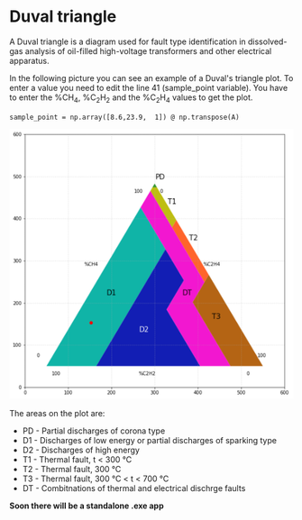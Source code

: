 # Duval triangle
A Duval triangle is a diagram used for fault type identification in dissolved-gas analysis of oil-filled high-voltage transformers and other electrical apparatus.

In the following picture you can see an example of a Duval's triangle plot. To enter a value you need to edit the line 41 (sample_point variable). You have to enter the %CH<sub>4</sub>, %C<sub>2</sub>H<sub>2</sub> and the %C<sub>2</sub>H<sub>4</sub> values to get the plot.

```
sample_point = np.array([8.6,23.9,  1]) @ np.transpose(A)
```

![Duval triangle example plot](readme_img/duval_triangle_example.PNG)

The areas on the plot are:
* PD - Partial discharges of corona type
* D1 - Discharges of low energy or partial discharges of sparking type
* D2 - Discharges of high energy
* T1 - Thermal fault, t < 300 °C
* T2 - Thermal fault, 300 °C
* T3 - Thermal fault, 300 °C < t < 700 °C
* DT - Combitnations of thermal and electrical dischrge faults



**Soon there will be a standalone .exe app**

